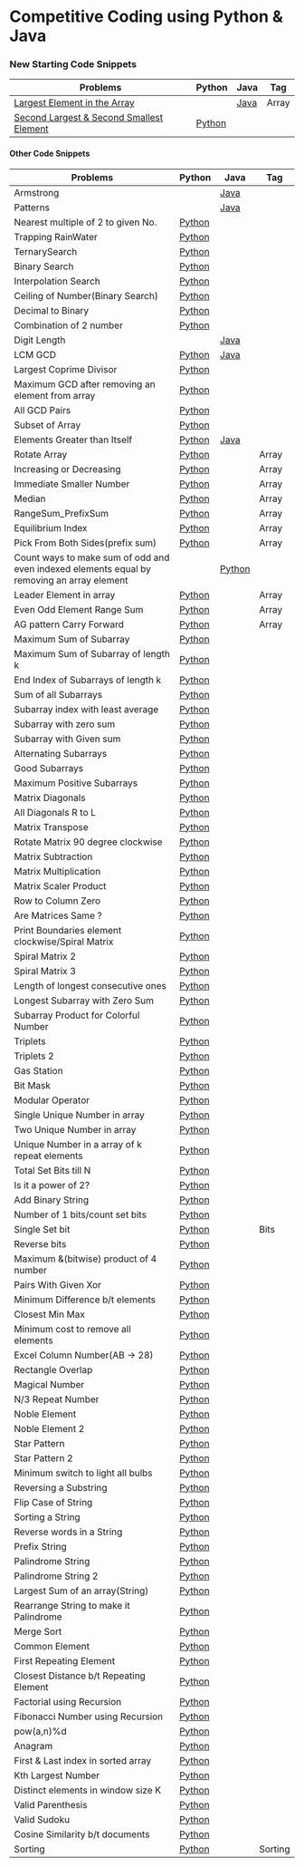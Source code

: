 # Competitive Coding using Python & Java

### New Starting Code Snippets
|         Problems                 | Python|  Java |Tag|
|----------------------------------|-------|-------|---|
|[Largest Element in the Array](https://www.codingninjas.com/studio/problems/largest-element-in-the-array-largest-element-in-the-array_5026279)||[Java](./code/LargestElement.java)|Array|
|[Second Largest & Second Smallest Element](https://www.codingninjas.com/studio/problems/ninja-and-the-second-order-elements_6581960)|[Python](./code/second_largest_smallest.py)|||


#### Other Code Snippets
|         Problems                 | Python|  Java |Tag|
|----------------------------------|-------|-------|---|
|Armstrong                         ||[Java](./otherSnippets/Armstrong.java)||
|Patterns                          ||[Java](./otherSnippets/pattern.java)||
|Nearest multiple of 2 to given No.|[Python](./otherSnippets/NearestMultiple2.py)|||
|Trapping RainWater                |[Python](./otherSnippets/TrappingRainWater.py)|||
|TernarySearch                     |[Python](./otherSnippets/TernarySearch.py)|||
|Binary Search                     |[Python](./otherSnippets/BinarySearch.py)|||
|Interpolation Search              |[Python](./otherSnippets/InterpolationSearch.py)|||
|Ceiling of Number(Binary Search)  |[Python](./otherSnippets/CeilingOfNumber.py)|||
|Decimal to Binary                 |[Python](./otherSnippets/DecimalToBinary.py)|||
|Combination of 2 number           |[Python](./otherSnippets/combination2Num.py)|||
|Digit Length                      ||[Java](./otherSnippets/DigitLength.java)||
|LCM GCD                           |[Python](./otherSnippets/LcmGcd.py)|[Java](./otherSnippets/LcmGcd.java)||
|Largest Coprime Divisor           |[Python](./otherSnippets/LargestCoprime.py)|||
|Maximum GCD after removing an element from array|[Python](./otherSnippets/MaximumGCD.py)|||
|All GCD Pairs                     |[Python](./otherSnippets/AllGCD.py)|||
|Subset of Array                   |[Python](./otherSnippets/SubsetOfArray.py)|||
|Elements Greater than Itself      |[Python](./otherSnippets/ElementsGreaterThanItself.py)|[Java](./otherSnippets/ElementsGreaterThanItself.java)||
|Rotate Array                      |[Python](./otherSnippets/RotateArray.py)||Array|
|Increasing or Decreasing          |[Python](./otherSnippets/IncreasingOrDecreasing.py)||Array|
|Immediate Smaller Number          |[Python](./otherSnippets/ImmediateSmallerNumber.py)||Array|
|Median                            |[Python](./otherSnippets/median.py)||Array|
|RangeSum_PrefixSum                |[Python](./otherSnippets/RangeSum_PrefixSum.py)||Array|
|Equilibrium Index                 |[Python](./otherSnippets/EquilibriumIndex.py)||Array|
|Pick From Both Sides(prefix sum)  |[Python](./otherSnippets/PickFromBothSides.py)||Array|
|Count ways to make sum of odd and even indexed elements equal by removing an array element||[Python](./otherSnippets/CountWays.py)||Array|
|Leader Element in array           |[Python](./otherSnippets/Leader.py)||Array|
|Even Odd Element Range Sum        |[Python](./otherSnippets/EvenOddRangeSum.py)||Array|
|AG pattern Carry Forward          |[Python](./otherSnippets/AGpattern_CarryForward.py)||Array|
|Maximum Sum of Subarray           |[Python](./otherSnippets/MaximumSumSubarray.py)|||
|Maximum Sum of Subarray of length k|[Python](./otherSnippets/MaximumSumSubarrayOfLengthK.py)|| |
|End Index of Subarrays of length k|[Python](./otherSnippets/EndIndexOfArrayOfLengthK.py)|| |
|Sum of all Subarrays              |[Python](./otherSnippets/SumOfAllSubarrays.py)|| |
|Subarray index with least average |[Python](./otherSnippets/SubarrayWithLeastAverage.py)|| |
|Subarray with zero sum            |[Python](./otherSnippets/SubarraySumZero.py)|| |
|Subarray with Given sum           |[Python](./otherSnippets/SubArrayWithGivenSum.py)|| |
|Alternating Subarrays             |[Python](./otherSnippets/AlternatingSubarrays.py)|| |
|Good Subarrays                    |[Python](./otherSnippets/GoodSubArrays.py)|||
|Maximum Positive Subarrays        |[Python](./otherSnippets/MaxPositiveSubarray.py)|||
|Matrix Diagonals                  |[Python](./otherSnippets/PrintDiagonals.py)|||
|All Diagonals R to L              |[Python](./otherSnippets/AllDiagonalsRtoL.py)|||
|Matrix Transpose                  |[Python](./otherSnippets/TransposeMatrix.py)|||
|Rotate Matrix 90 degree clockwise |[Python](./otherSnippets/RotateMatrix.py)|||
|Matrix Subtraction                |[Python](./otherSnippets/SubtractMatrix.py)|||
|Matrix Multiplication             |[Python](./otherSnippets/MatrixMultiplication.py)|||
|Matrix Scaler Product             |[Python](./otherSnippets/MatrixScalerProduct.py)|||
|Row to Column Zero                |[Python](./otherSnippets/RowColumnZero.py)|||
|Are Matrices Same ?               |[Python](./otherSnippets/SameMatrix.py)|||
|Print Boundaries element clockwise/Spiral Matrix|[Python](./otherSnippets/PrintBoundariesElement.py)|||
|Spiral Matrix 2                   |[Python](./otherSnippets/PrintBoundariesElement2.py)|||
|Spiral Matrix 3                   |[Python](./otherSnippets/SpiralMatrix3.py)|||
|Length of longest consecutive ones|[Python](./otherSnippets/LongestConsecutiveLength.py)|||
|Longest Subarray with Zero Sum    |[Python](./otherSnippets/SubarrayZeroSum.py)|||
|Subarray Product for Colorful Number|[Python](./otherSnippets/ColorfulNumber.py)|||
|Triplets                          |[Python](./otherSnippets/Triplets.py)|||
|Triplets 2                        |[Python](./otherSnippets/Triplets2.py)|||
|Gas Station                       |[Python](./otherSnippets/GasStation.py)|||
|Bit Mask                          |[Python](./otherSnippets/BitMask.py)|||
|Modular Operator                  |[Python](./otherSnippets/modular_operator.py)|||
|Single Unique Number in array     |[Python](./otherSnippets/SingleNumber.py)|||
|Two Unique Number in array        |[Python](./otherSnippets/TwoUniqueNumbers.py)|||
|Unique Number in a array of k repeat elements|[Python](./otherSnippets/UniqueNumber.py)|||
|Total Set Bits till N             |[Python](./otherSnippets/TotalSetBits.py)|||
|Is it a power of 2?               |[Python](./otherSnippets/Powerof2.py)|||
|Add Binary String                 |[Python](./otherSnippets/AddBinaryString.py)|||
|Number of 1 bits/count set bits   |[Python](./otherSnippets/CountNumberOf1Bits.py)|||
|Single Set bit                    |[Python](./otherSnippets/SingleSetBit.py)||Bits|
|Reverse bits                      |[Python](./otherSnippets/ReverseBit.py)|||
|Maximum &(bitwise) product of 4 number|[Python](./otherSnippets/MaximumANDproduct.py)|||
|Pairs With Given Xor              |[Python](./otherSnippets/PairsXOR.py)|||
|Minimum Difference b/t elements   |[Python](./otherSnippets/MinimumDifference.py)|||
|Closest Min Max                   |[Python](./otherSnippets/ClosestMinMax.py)|||
|Minimum cost to remove all elements|[Python](./otherSnippets/MinimumCost.py)|||
|Excel Column Number(AB -> 28)     |[Python](./otherSnippets/ExcelColumnNumber.py)|||
|Rectangle Overlap                 |[Python](./otherSnippets/RectangleOverlap.py)|||
|Magical Number                    |[Python](./otherSnippets/MagicNumber.py)|||
|N/3 Repeat Number                 |[Python](./otherSnippets/N3_elements.py)|||
|Noble Element                     |[Python](./otherSnippets/NobleElement.py)|||
|Noble Element 2                   |[Python](./otherSnippets/NobleElement2.py)|||
|Star Pattern                      |[Python](./otherSnippets/StarPattern1.py)|||
|Star Pattern 2                    |[Python](./otherSnippets/StarPattern2.py)|||
|Minimum switch to light all bulbs |[Python](./otherSnippets/bulbs.py)|||
|Reversing a Substring             |[Python](./otherSnippets/ReversingSubString.py)|||
|Flip Case of String               |[Python](./otherSnippets/FlipCaseOfString.py)|||
|Sorting a String                  |[Python](./otherSnippets/SortingString.py)|||
|Reverse words in a String         |[Python](./otherSnippets/ReverseWordsinString.py)|||
|Prefix String                     |[Python](./otherSnippets/PrefixString.py)|||
|Palindrome String                 |[Python](./otherSnippets/PalindromeString.py)|||
|Palindrome String 2               |[Python](./otherSnippets/PalindromeString2.py)|||
|Largest Sum of an array(String)   |[Python](./otherSnippets/LargestNumberSumString.py)|||
|Rearrange String to make it Palindrome|[Python](./otherSnippets/StringPalindrome.py)|||
|Merge Sort                        |[Python](./otherSnippets/MergeSort.py)|||
|Common Element                    |[Python](./otherSnippets/CommonElement.py)|||
|First Repeating Element           |[Python](./otherSnippets/FirstRepeatingElement.py)|||
|Closest Distance b/t Repeating Element|[Python](./otherSnippets/ClosestDistanceElements.py)|||
|Factorial using Recursion         |[Python](./otherSnippets/factorial.py)|||
|Fibonacci Number using Recursion  |[Python](./otherSnippets/fibo.py)|||
|pow(a,n)%d                        |[Python](./otherSnippets/powMod.py)|||
|Anagram                           |[Python](./otherSnippets/Anagram.py)|||
|First & Last index in sorted array|[Python](./otherSnippets/FLSorted.py)|||
|Kth Largest Number                |[Python](./otherSnippets/KLargest.py)|||
|Distinct elements in window size K|[Python](./otherSnippets/KWindow.py)|||
|Valid Parenthesis                 |[Python](./otherSnippets/ValidParenthesis.py)|||
|Valid Sudoku                      |[Python](./otherSnippets/ValidSudoku.py)|||
|Cosine Similarity b/t documents   |[Python](./otherSnippets/CosineSimilarity.py)|||
|Sorting                           |[Python](./otherSnippets/Sorting.py)||Sorting|
